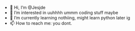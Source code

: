 - 👋 Hi, I’m @Jesjde
- 👀 I’m interested in uuhhhh ummm coding stuff maybe
- 🌱 I’m currently learning nothiing, might learn python later ig
- 📫 How to reach me: you dont.

<!---
Jesjde/Jesjde is a ✨ special ✨ repository because its `README.md` (this file) appears on your GitHub profile.
You can click the Preview link to take a look at your changes.
--->
